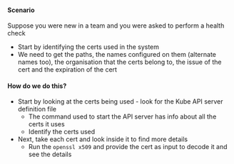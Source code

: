 

#### Scenario

Suppose you were new in a team and you were asked to perform a health check

- Start by identifying the certs used in the system
- We need to get the paths, the names configured on them (alternate names too), the organisation that the certs belong to, the issue of the cert and the expiration of the cert

#### How do we do this?

- Start by looking at the certs being used - look for the Kube API server definition file
	- The command used to start the API server has info about all the certs it uses
	- Identify the certs used 
- Next, take each cert and look inside it to find more details
	- Run the `openssl x509` and provide the cert as input to decode it and see the details